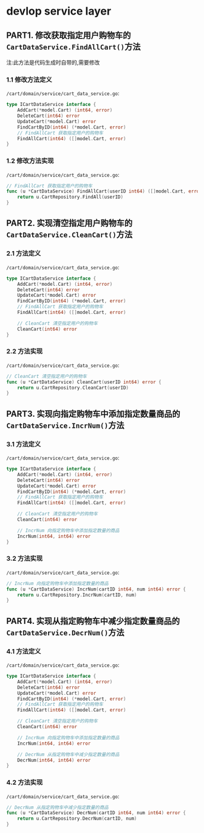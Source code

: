 # devlop service layer

## PART1. 修改获取指定用户购物车的`CartDataService.FindAllCart()`方法

注:此方法是代码生成时自带的,需要修改

### 1.1 修改方法定义

`/cart/domain/service/cart_data_service.go`:

```go
type ICartDataService interface {
	AddCart(*model.Cart) (int64, error)
	DeleteCart(int64) error
	UpdateCart(*model.Cart) error
	FindCartByID(int64) (*model.Cart, error)
	// FindAllCart 获取指定用户的购物车
	FindAllCart(int64) ([]model.Cart, error)
}
```

### 1.2 修改方法实现

`/cart/domain/service/cart_data_service.go`:

```go
// FindAllCart 获取指定用户的购物车
func (u *CartDataService) FindAllCart(userID int64) ([]model.Cart, error) {
	return u.CartRepository.FindAll(userID)
}
```

## PART2. 实现清空指定用户购物车的`CartDataService.CleanCart()`方法

### 2.1 方法定义

`/cart/domain/service/cart_data_service.go`:

```go
type ICartDataService interface {
	AddCart(*model.Cart) (int64, error)
	DeleteCart(int64) error
	UpdateCart(*model.Cart) error
	FindCartByID(int64) (*model.Cart, error)
	// FindAllCart 获取指定用户的购物车
	FindAllCart(int64) ([]model.Cart, error)

	// CleanCart 清空指定用户的购物车
	CleanCart(int64) error
}
```

### 2.2 方法实现

`/cart/domain/service/cart_data_service.go`:

```go
// CleanCart 清空指定用户的购物车
func (u *CartDataService) CleanCart(userID int64) error {
	return u.CartRepository.CleanCart(userID)
}
```

## PART3. 实现向指定购物车中添加指定数量商品的`CartDataService.IncrNum()`方法

### 3.1 方法定义

`/cart/domain/service/cart_data_service.go`:

```go
type ICartDataService interface {
	AddCart(*model.Cart) (int64, error)
	DeleteCart(int64) error
	UpdateCart(*model.Cart) error
	FindCartByID(int64) (*model.Cart, error)
	// FindAllCart 获取指定用户的购物车
	FindAllCart(int64) ([]model.Cart, error)

	// CleanCart 清空指定用户的购物车
	CleanCart(int64) error

	// IncrNum 向指定购物车中添加指定数量的商品
	IncrNum(int64, int64) error
}
```

### 3.2 方法实现

`/cart/domain/service/cart_data_service.go`:

```go
// IncrNum 向指定购物车中添加指定数量的商品
func (u *CartDataService) IncrNum(cartID int64, num int64) error {
	return u.CartRepository.IncrNum(cartID, num)
}
```

## PART4. 实现从指定购物车中减少指定数量商品的`CartDataService.DecrNum()`方法

### 4.1 方法定义

`/cart/domain/service/cart_data_service.go`:

```go
type ICartDataService interface {
	AddCart(*model.Cart) (int64, error)
	DeleteCart(int64) error
	UpdateCart(*model.Cart) error
	FindCartByID(int64) (*model.Cart, error)
	// FindAllCart 获取指定用户的购物车
	FindAllCart(int64) ([]model.Cart, error)

	// CleanCart 清空指定用户的购物车
	CleanCart(int64) error

	// IncrNum 向指定购物车中添加指定数量的商品
	IncrNum(int64, int64) error

	// DecrNum 从指定购物车中减少指定数量的商品
	DecrNum(int64, int64) error
}
```

### 4.2 方法实现

`/cart/domain/service/cart_data_service.go`:

```go
// DecrNum 从指定购物车中减少指定数量的商品
func (u *CartDataService) DecrNum(cartID int64, num int64) error {
	return u.CartRepository.DecrNum(cartID, num)
}
```
